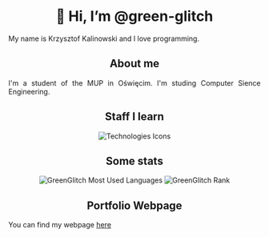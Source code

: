 <h1 align="center">👋 Hi, I’m @green-glitch</h1>
<p align="justify">My name is Krzysztof Kalinowski and I love programming.</p>

<h2 align="center">About me</h2>
<p align="justify">I'm a student of the MUP in Oświęcim. I'm studing Computer Sience Engineering.</p>

<h2 align="center">Staff I learn</h2>

<div align="center">
<img src="https://skillicons.dev/icons?i=git,github,html,css,js" alt="Technologies Icons">
</div>

<h2 align="center">Some stats</h2>

<div align="center">
<img src="https://github-readme-stats.vercel.app/api/top-langs/?username=green-glitch&layout=donut&bg_color=000&hide_border=true&title_color=080&custom_title=My Top Languages&text_color=fff&disable_animations=true" alt="GreenGlitch Most Used Languages"/>

<img src="https://github-readme-stats.vercel.app/api?username=green-glitch&bg_color=000&hide_border=true&title_color=080&custom_title=My Github Rank&text_color=fff&disable_animations=true&hide=stars,commits,prs,issues,contribs"  alt="GreenGlitch Rank"/>
</div>

<h2 align="center">Portfolio Webpage</h2>
    <p align="justify">You can find my webpage <a href="https://green-glitch.github.io">here</a>
</p>